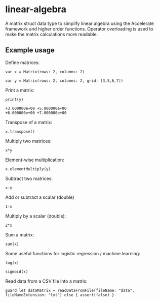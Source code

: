 # linear-algebra
A matrix struct data type to simplify linear algebra using the Accelerate framework and higher order functions. Operator overloading is used to make the matrix calculations more readable.

## Example usage

Define matrices:

    var x = Matrix(rows: 2, columns: 2)

    var y = Matrix(rows: 2, columns: 2, grid: [3,5,6,7])

Print a matrix:

    print(y)

    +3.000000e+00 +5.000000e+00
    +6.000000e+00 +7.000000e+00

Transpose of a matrix:

    x.transpose()

Multiply two matrices:

    x*y

Element-wise multiplication:

    x.elementMultiply(y)

Subtract two matrices:

    x-y

Add or subtract a scalar (double)

    1-x

Multiply by a scalar (double):

    2*x

Sum a matrix:

    sum(x)

Some useful functions for logistic regression / machine learning:

    log(x)

    sigmoid(x)

Read data from a CSV file into a matrix:

    guard let dataMatrix = readDataFromFile(fileName: "data", fileNameExtension: "txt") else { assert(false) }
